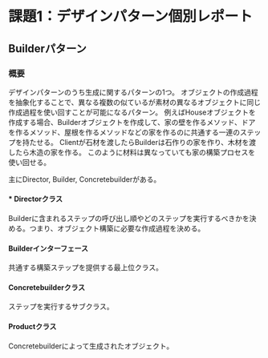# 課題1：デザインパターン個別レポート

## Builderパターン

### 概要
デザインパターンのうち生成に関するパターンの1つ。
オブジェクトの作成過程を抽象化することで、異なる複数の似ているが素材の異なるオブジェクトに同じ作成過程を使い回すことが可能になるパターン。
例えばHouseオブジェクトを作成する場合、Builderオブジェクトを作成して、家の壁を作るメソッド、ドアを作るメソッド、屋根を作るメソッドなどの家を作るのに共通する一連のステップを持たせる。
Clientが石材を渡したらBuilderは石作りの家を作り、木材を渡したら木造の家を作る。
このように材料は異なっていても家の構築プロセスを使い回せる。

主にDirector, Builder, Concretebuilderがある。

#### * Directorクラス
Builderに含まれるステップの呼び出し順やどのステップを実行するべきかを決める。つまり、オブジェクト構築に必要な作成過程を決める。

#### Builderインターフェース
共通する構築ステップを提供する最上位クラス。

#### Concretebuilderクラス
ステップを実行するサブクラス。

#### Productクラス
Concretebuilderによって生成されたオブジェクト。
